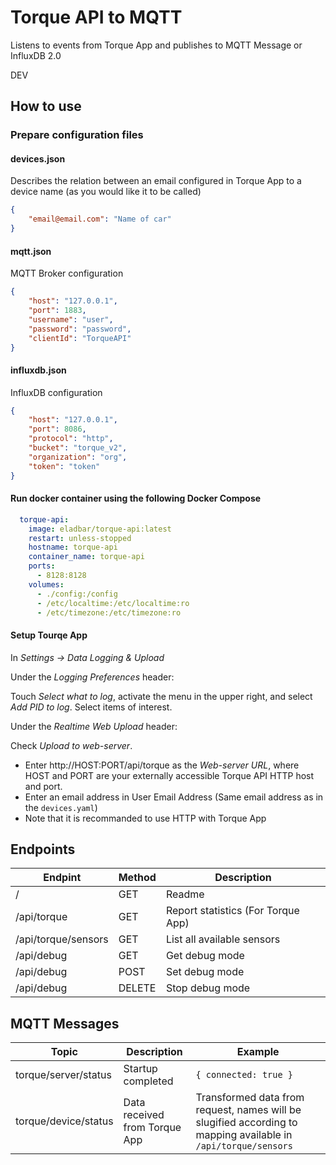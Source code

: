 # Torque API to MQTT
Listens to events from Torque App and publishes to MQTT Message or InfluxDB 2.0

DEV

## How to use

### Prepare configuration files

#### devices.json
Describes the relation between an email configured in Torque App to a device name (as you would like it to be called)
```json
{
    "email@email.com": "Name of car"
}
```

#### mqtt.json

MQTT Broker configuration
```json
{
    "host": "127.0.0.1",
    "port": 1883,
    "username": "user",
    "password": "password",
    "clientId": "TorqueAPI"
}
```

#### influxdb.json

InfluxDB configuration
```json
{
    "host": "127.0.0.1",
    "port": 8086,
    "protocol": "http",
    "bucket": "torque_v2",
    "organization": "org",
    "token": "token"
}
```

#### Run docker container using the following Docker Compose
```yaml
  torque-api:
    image: eladbar/torque-api:latest
    restart: unless-stopped
    hostname: torque-api
    container_name: torque-api
    ports:
      - 8128:8128
    volumes:
      - ./config:/config
      - /etc/localtime:/etc/localtime:ro
      - /etc/timezone:/etc/timezone:ro

```

#### Setup Tourqe App

In *Settings -> Data Logging & Upload*

Under the *Logging Preferences* header:

Touch *Select what to log*, activate the menu in the upper right, and select *Add PID to log*.
Select items of interest.

Under the *Realtime Web Upload* header:

Check *Upload to web-server*.
- Enter http://HOST:PORT/api/torque as the *Web-server URL*, where HOST and PORT are your externally accessible Torque API HTTP host and port. 
- Enter an email address in User Email Address (Same email address as in the `devices.yaml`)
- Note that it is recommanded to use HTTP with Torque App

## Endpoints

Endpint | Method | Description
---|---|---|
/ | GET | Readme | 
/api/torque | GET | Report statistics (For Torque App) | 
/api/torque/sensors | GET | List all available sensors | 
/api/debug | GET | Get debug mode | 
/api/debug | POST | Set debug mode | 
/api/debug | DELETE | Stop debug mode | 

## MQTT Messages

Topic | Description | Example
---|---|---|
torque/server/status | Startup completed | `{ connected: true }` | 
torque/device/status | Data received from Torque App | Transformed data from request, names will be slugified according to mapping available in `/api/torque/sensors` | 